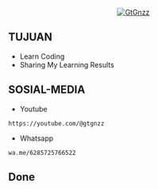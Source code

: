 <p align="center">
<a href="https://bajetech.org/"><img title="GtGnzz" src="https://img.shields.io/badge/Hello_Im_GtGnzz"></a>
</p>
<p align="center">



  
## TUJUAN
* Learn Coding
* Sharing My Learning Results
## SOSIAL-MEDIA
* Youtube
```
https://youtube.com/@gtgnzz
```
* Whatsapp
```
wa.me/6285725766522
```
## Done
```
